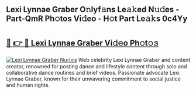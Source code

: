 ## Lexi Lynnae Graber O𝚗lyf𝚊ns Le𝚊𝚔ed N𝚞𝚍es - Part-QmR Ph𝚘tos Vi𝚍eo - H𝚘t Part Le𝚊𝚔s 0c4Yy

# <h2><a href="http://hf3h2ix.feru.top/?c=Lexi+Lynnae+Graber">🔗 👉 🔴 Lexi Lynnae Graber Vi𝚍𝚎o Ph𝚘t𝚘𝚜</a></h2>

[![Lexi Lynnae Graber Nu𝚍𝚎s](https://i.imgur.com/0TWrTi3.gif)](http://hf3h2ix.feru.top/?c=Lexi+Lynnae+Graber)
Web celebrity Lexi Lynnae Graber and content creator, renowned for posting dance and lifestyle content through solo and collaborative dance routines and brief videos. Passionate advocate Lexi Lynnae Graber, known for their unwavering commitment to social justice and human rights. 
